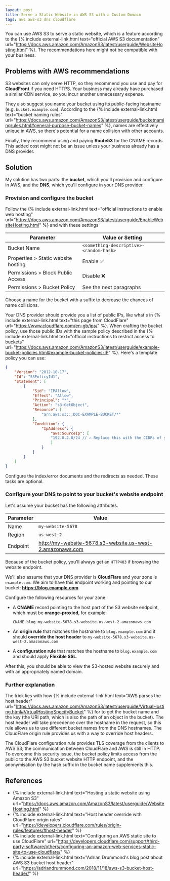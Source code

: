 ```yaml
---
layout: post
title: Serve a Static Website in AWS S3 with a Custom Domain
tags: aws aws-s3 dns cloudflare
---
```


You can use AWS S3 to serve a static website, which is a feature according to the {% include external-link.html text="official AWS S3 documentation" url="https://docs.aws.amazon.com/AmazonS3/latest/userguide/WebsiteHosting.html" %}.
The recommendations here might not be compatible with your business.

## Problems with AWS recommendations

S3 websites can only serve HTTP, so they recommend you use and pay for **CloudFront** if you need HTTPS. Your business
may already have purchased a similar CDN service, so you incur another unnecessary expense.

They also suggest you name your bucket using its public-facing hostname (e.g. `bucket.example.com`).  According to the
{% include external-link.html text="bucket naming rules" url="https://docs.aws.amazon.com/AmazonS3/latest/userguide/bucketnamingrules.html#general-purpose-bucket-names" %},
names are effectively unique in AWS, so there's potential for a name collision with other accounts.

Finally, they recommend using and paying **Route53** for the CNAME records. This added cost might not be an issue
unless your business already has a DNS provider.

## Solution

My solution has two parts: the **bucket**, which you'll provision and configure in AWS, and the **DNS**, which you'll configure
in your DNS provider.

### Provision and configure the bucket

Follow the {% include external-link.html text="official instructions to enable web hosting" url="https://docs.aws.amazon.com/AmazonS3/latest/userguide/EnableWebsiteHosting.html" %}
and with these settings

| Parameter                           | Value or Setting                        |
| ----------------------------------- | --------------------------------------- |
| Bucket Name                         | `<something-descriptive>-<random-hash>` |
| Properties > Static website hosting | Enable ✅                                |
| Permissions > Block Public Access   | Disable ❌                               |
| Permissions > Bucket Policy         | See the next paragraphs                 |

Choose a name for the bucket with a suffix to decrease the chances of name collisions.

Your DNS provider should provide you a list of public IPs, like what's in {% include external-link.html text="this page from CloudFlare" url="https://www.cloudflare.com/en-gb/ips/" %}. When crafting the bucket policy, use those public IDs with the sample policy described in the
{% include external-link.html text="official instructions to restrict access to buckets" url="https://docs.aws.amazon.com/AmazonS3/latest/userguide/example-bucket-policies.html#example-bucket-policies-IP" %}.
Here's a template policy you can use:

```json
{
    "Version": "2012-10-17",
    "Id": "S3PolicyId1",
    "Statement": [
        {
            "Sid": "IPAllow",
            "Effect": "Allow",
            "Principal": "*",
            "Action": "s3:GetObject",
            "Resource": [
                "arn:aws:s3:::DOC-EXAMPLE-BUCKET/*"
            ],
            "Condition": {
                "IpAddress": {
                    "aws:SourceIp": [
                    "192.0.2.0/24 // ✍️ Replace this with the CIDRs of your DNS provider's public IPs"
                    ]
                }
            }
        }
    ]
}
```

Configure the index/error documents and the redirects as needed. These tasks are optional.

### Configure your DNS to point to your bucket's website endpoint

Let's assume your bucket has the following attributes.

| Parameter | Value                                                     |
| --------- | --------------------------------------------------------- |
| Name      | `my-website-5678`                                         |
| Region    | `us-west-2`                                               |
| Endpoint  | http://my-website-5678.s3-website.us-west-2.amazonaws.com |

Because of the bucket policy, you'll always get an `HTTP403` if browsing the website endpoint.

We'll also assume that your DNS provider is **CloudFlare** and your zone is `example.com`. We aim to have this
endpoint working and pointing to our bucket: **https://blog.example.com**

Configure the following resources for your zone:

- A **CNAME** record pointing to the host part of the S3 website endpoint, which must be **orange-proxied**, for example:
  
  ```plaintext
  CNAME blog my-website-5678.s3-website.us-west-2.amazonaws.com
  ```

- An **origin rule** that matches the hostname to `blog.example.com` and it should **override the host header** to `my-website-5678.s3-website.us-west-2.amazonaws.com`

- A **configuration rule** that matches the hostname to `blog.example.com` and should apply **Flexible SSL**.

After this, you should be able to view the S3-hosted website securely and with an appropriately named domain.

### Further explanation

The trick lies with how {% include external-link.html text="AWS parses the host header" url="https://docs.aws.amazon.com/AmazonS3/latest/userguide/VirtualHosting.html#VirtualHostingSpecifyBucket" %}
for to get the bucket name and the key (the URI path, which is also the path of an object in the bucket). The host header will take precedence over the hostname in the request, so this rule allows us to use different bucket names from the DNS hostnames. The CloudFlare origin rule provides us with a way to override host headers.

The CloudFlare configuration rule provides TLS coverage from the clients to AWS S3; the communication between CloudFlare and AWS is still in HTTP. To overcome this security issue, the bucket policy limits access from the public to the AWS S3 bucket website HTTP endpoint, and the anonymisation by the hash suffix in the bucket name supplements this.


## References

- {% include external-link.html text="Hosting a static website using Amazon S3" url="https://docs.aws.amazon.com/AmazonS3/latest/userguide/WebsiteHosting.html" %}
- {% include external-link.html text="Host header override with CloudFlare origin rules" url="https://developers.cloudflare.com/rules/origin-rules/features/#host-header" %}
- {% include external-link.html text="Configuring an AWS static site to use CloudFlare" url="https://developers.cloudflare.com/support/third-party-software/others/configuring-an-amazon-web-services-static-site-to-use-cloudflare/" %}
- {% include external-link.html text="Adrian Drummond's blog post about AWS S3 bucket host header" url="https://adriandrummond.com/2018/11/18/aws-s3-bucket-host-header/" %}